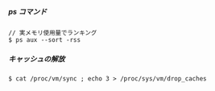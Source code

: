 
##### ps コマンド

```
// 実メモリ使用量でランキング
$ ps aux --sort -rss
```

##### キャッシュの解放

```
$ cat /proc/vm/sync ; echo 3 > /proc/sys/vm/drop_caches
```
